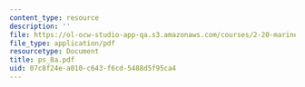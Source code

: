 ```yaml
---
content_type: resource
description: ''
file: https://ol-ocw-studio-app-qa.s3.amazonaws.com/courses/2-20-marine-hydrodynamics-13-021-spring-2005/07c8f24ea010c643f6cd5488d5f95ca4_ps_8a.pdf
file_type: application/pdf
resourcetype: Document
title: ps_8a.pdf
uid: 07c8f24e-a010-c643-f6cd-5488d5f95ca4
---
```

